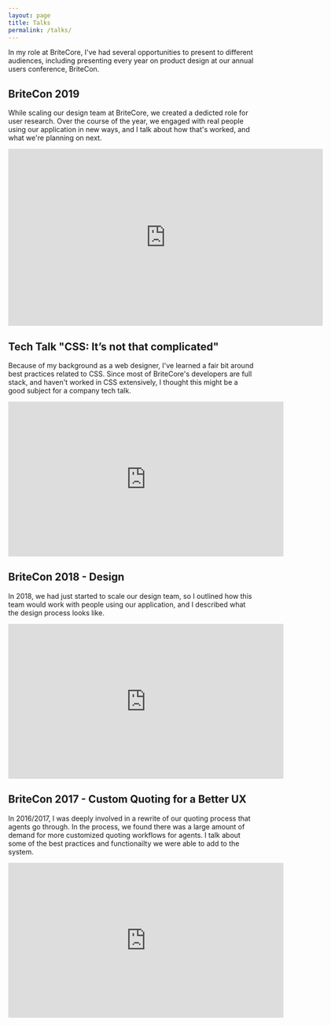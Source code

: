 ```yaml
---
layout: page
title: Talks
permalink: /talks/
---
```


In my role at BriteCore, I've had several opportunities to present to different audiences, including presenting every year on product design at our annual users conference, BriteCon.

## BriteCon 2019
While scaling our design team at BriteCore, we created a dedicted role for user research. Over the course of the year, we engaged with real people using our application in new ways, and I talk about how that's worked, and what we're planning on next.
<iframe src="https://player.vimeo.com/video/375490337" width="640" height="360" frameborder="0" allow="autoplay; fullscreen" allowfullscreen></iframe>

## Tech Talk "CSS: It’s not that complicated"
Because of my background as a web designer, I've learned a fair bit around best practices related to CSS. Since most of BriteCore's developers are full stack, and haven't worked in CSS extensively, I thought this might be a good subject for a company tech talk.
<iframe width="560" height="315" src="https://www.youtube.com/embed/BeJR24-AcgU?start=8" frameborder="0" allow="accelerometer; autoplay; encrypted-media; gyroscope; picture-in-picture" allowfullscreen></iframe>

## BriteCon 2018 - Design
In 2018, we had just started to scale our design team, so I outlined how this team would work with people using our application, and I described what the design process looks like.
<iframe width="560" height="315" src="https://www.youtube.com/embed/SwkdNNlS9PM" frameborder="0" allow="accelerometer; autoplay; encrypted-media; gyroscope; picture-in-picture" allowfullscreen></iframe>

## BriteCon 2017 - Custom Quoting for a Better UX
In 2016/2017, I was deeply involved in a rewrite of our quoting process that agents go through. In the process, we found there was a large amount of demand for more customized quoting workflows for agents. I talk about some of the best practices and functionailty we were able to add to the system.
<iframe width="560" height="315" src="https://www.youtube.com/embed/caTi02res5U?start=8" frameborder="0" allow="accelerometer; autoplay; encrypted-media; gyroscope; picture-in-picture" allowfullscreen></iframe>